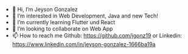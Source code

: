 - 👋 Hi, I’m Jeyson Gonzalez  
- 👀 I’m interested in Web Development, Java and new Tech!
- 🌱 I’m currently learning Flutter und React
- 💞️ I’m looking to collaborate on Web App
- 📫 How to reach me Github: https://github.com/jgonz19 or Linkedin: https://www.linkedin.com/in/jeyson-gonzalez-1666ba19a 

<!---
jgonz19/jgonz19 is a ✨ special ✨ repository because its `README.md` (this file) appears on your GitHub profile.
You can click the Preview link to take a look at your changes.
--->
